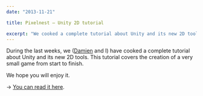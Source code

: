 ```yaml
---
date: "2013-11-21"

title: Pixelnest — Unity 2D tutorial

excerpt: "We cooked a complete tutorial about Unity and its new 2D tools. This tutorial covers the creation of a very small game from start to finish."
---
```


During the last weeks, we ([Damien](http://dmayance.com/) and I) have cooked a complete tutorial about Unity and its new 2D tools. This tutorial covers the creation of a very small game from start to finish.

We hope you will enjoy it.

→ [You can read it here](http://pixelnest.io/tutorials/2d-game-unity/).
